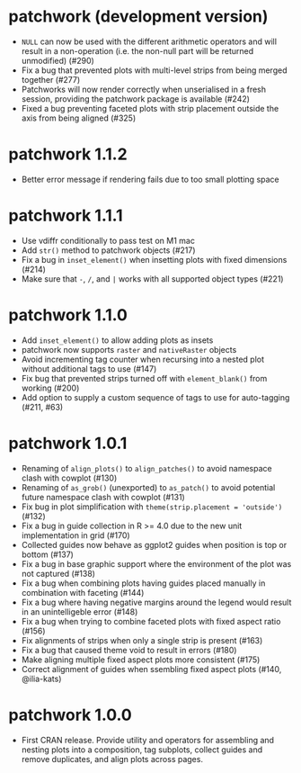 # patchwork (development version)

* `NULL` can now be used with the different arithmetic operators and will result
  in a non-operation (i.e. the non-null part will be returned unmodified) (#290)
* Fix a bug that prevented plots with multi-level strips from being merged 
  together (#277)
* Patchworks will now render correctly when unserialised in a fresh session, 
  providing the patchwork package is available (#242)
* Fixed a bug preventing faceted plots with strip placement outside the axis 
  from being aligned (#325)

# patchwork 1.1.2

* Better error message if rendering fails due to too small plotting space

# patchwork 1.1.1

* Use vdiffr conditionally to pass test on M1 mac
* Add `str()` method to patchwork objects (#217)
* Fix a bug in `inset_element()` when insetting plots with fixed dimensions 
  (#214)
* Make sure that `-`, `/`, and `|` works with all supported object types (#221)

# patchwork 1.1.0

* Add `inset_element()` to allow adding plots as insets
* patchwork now supports `raster` and `nativeRaster` objects
* Avoid incrementing tag counter when recursing into a nested plot without 
  additional tags to use (#147)
* Fix bug that prevented strips turned off with `element_blank()` from working 
  (#200)
* Add option to supply a custom sequence of tags to use for auto-tagging (#211, 
  #63)

# patchwork 1.0.1

* Renaming of `align_plots()` to `align_patches()` to avoid namespace clash
  with cowplot (#130)
* Renaming of `as_grob()` (unexported) to `as_patch()` to avoid potential 
  future namespace clash with cowplot (#131)
* Fix bug in plot simplification with `theme(strip.placement = 'outside')` 
  (#132)
* Fix a bug in guide collection in R >= 4.0 due to the new unit implementation
  in grid (#170)
* Collected guides now behave as ggplot2 guides when position is top or bottom
  (#137)
* Fix a bug in base graphic support where the environment of the plot was not
  captured (#138)
* Fix a bug when combining plots having guides placed manually in combination 
  with faceting (#144)
* Fix a bug where having negative margins around the legend would result in an
  unintelligeble error (#148)
* Fix a bug when trying to combine faceted plots with fixed aspect ratio (#156)
* Fix alignments of strips when only a single strip is present (#163)
* Fix a bug that caused theme void to result in errors (#180)
* Make aligning multiple fixed aspect plots more consistent (#175)
* Correct alignment of guides when ssembling fixed aspect plots (#140, 
  @ilia-kats)

# patchwork 1.0.0

* First CRAN release. Provide utility and operators for assembling and nesting
  plots into a composition, tag subplots, collect guides and remove duplicates,
  and align plots across pages.
